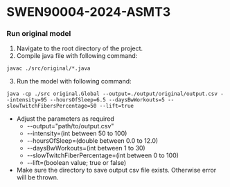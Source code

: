 # SWEN90004-2024-ASMT3

### Run original model
1. Navigate to the root directory of the project.
2. Compile java file with following command:
```
javac ./src/original/*.java
```
3. Run the model with following command:
```
java -cp ./src original.Global --output=./output/original/output.csv --intensity=95 --hoursOfSleep=6.5 --daysBwWorkouts=5 --slowTwitchFibersPercentage=50 --lift=true
```
- Adjust the parameters as required
    - --output="path/to/output.csv"
    - --intensity=(int between 50 to 100)
    - --hoursOfSleep=(double between 0.0 to 12.0)
    - --daysBwWorkouts=(int between 1 to 30)
    - --slowTwitchFiberPercentage=(int between 0 to 100)
    - --lift=(boolean value; true or false)
- Make sure the directory to save output csv file exists. Otherwise error will be thrown.